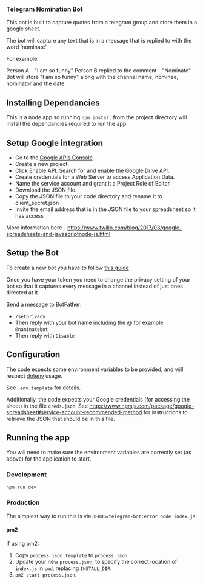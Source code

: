 ### Telegram Nomination Bot

This bot is built to capture quotes from a telegram group and store them in a google sheet.

The bot will capture any text that is in a message that is replied to with the word 'nominate'

For example:

Person A - "I am so funny"
Person B replied to the comment - "Nominate"
Bot will store "I am so funny" along with the channel name, nominee, nominator and the date.

## Installing Dependancies

This is a node app so running `npm install` from the project directory will install the dependancies required to run the app.

## Setup Google integration

* Go to the [Google APIs Console](https://console.developers.google.com/)
* Create a new project.
* Click Enable API. Search for and enable the Google Drive API.
* Create credentials for a Web Server to access Application Data.
* Name the service account and grant it a Project Role of Editor.
* Download the JSON file.
* Copy the JSON file to your code directory and rename it to client_secret.json
* Invite the email address that is in the JSON file to your spreadsheet so it has access

More information here - https://www.twilio.com/blog/2017/03/google-spreadsheets-and-javascriptnode-js.html

## Setup the Bot

To create a new bot you have to follow [this guide](https://core.telegram.org/bots#6-botfather)

Once you have your token you need to change the privacy setting of your bot so that it captures every message in a channel instead of just ones directed at it.

Send a message to BotFather:

* `/setprivacy`
* Then reply with your bot name including the @ for example `@naminatebot`
* Then reply with `Disable`

## Configuration
The code expects some environment variables to be provided, and will respect [dotenv](https://www.npmjs.com/package/dotenv) usage.

See `.env.template` for details.

Additionally, the code expects your Google credentials (for accessing the sheet) in the file `creds.json`.  See https://www.npmjs.com/package/google-spreadsheet#service-account-recommended-method for instructions to retrieve the JSON that should be in this file.

## Running the app
You will need to make sure the environment variables are correctly set (as above) for the application to start.

### Development
```sh
npm run dev
```
### Production
The simplest way to run this is via `DEBUG=telegram-bot:error node index.js`.

#### pm2
If using pm2:
1. Copy `process.json.template` to `process.json`.
2. Update your new `process.json`, to specify the correct location of `index.js` in `cwd`, replacing `INSTALL_DIR`.
3. `pm2 start process.json`.
